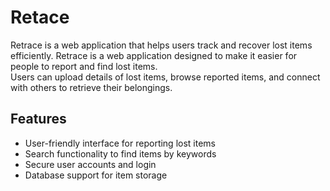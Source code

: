 # Retace
Retrace is a web application that helps users track and recover lost items efficiently.
Retrace is a web application designed to make it easier for people to report and find lost items.  
Users can upload details of lost items, browse reported items, and connect with others to retrieve their belongings.  
## Features
- User-friendly interface for reporting lost items
- Search functionality to find items by keywords
- Secure user accounts and login
- Database support for item storage
